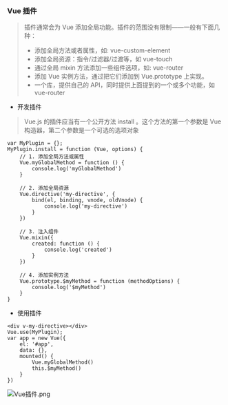 ### Vue 插件

> 插件通常会为 Vue 添加全局功能。插件的范围没有限制——一般有下面几种：
>
> - 添加全局方法或者属性，如: vue-custom-element
> - 添加全局资源：指令/过滤器/过渡等，如 vue-touch
> - 通过全局 mixin 方法添加一些组件选项，如: vue-router
> - 添加 Vue 实例方法，通过把它们添加到 Vue.prototype 上实现。
> - 一个库，提供自己的 API，同时提供上面提到的一个或多个功能，如 vue-router

- 开发插件

> Vue.js 的插件应当有一个公开方法 install 。这个方法的第一个参数是 Vue 构造器，第二个参数是一个可选的选项对象

```
var MyPlugin = {};
MyPlugin.install = function (Vue, options) {
    // 1. 添加全局方法或属性
    Vue.myGlobalMethod = function () {
        console.log('myGlobalMethod')
    }

    // 2. 添加全局资源
    Vue.directive('my-directive', {
        bind(el, binding, vnode, oldVnode) {
            console.log('my-directive')
        }
    })

    // 3. 注入组件
    Vue.mixin({
        created: function () {
            console.log('created')
        }
    })

    // 4. 添加实例方法
    Vue.prototype.$myMethod = function (methodOptions) {
        console.log('$myMethod')
    }
}
```

- 使用插件

```
<div v-my-directive></div>
Vue.use(MyPlugin);
var app = new Vue({
    el: '#app',
    data: {},
    mounted() {
        Vue.myGlobalMethod()
        this.$myMethod()
    }
})    
```

![Vue插件.png](https://upload-images.jianshu.io/upload_images/12034021-d472e2bb5193cfc7.png?imageMogr2/auto-orient/strip%7CimageView2/2/w/1240)

